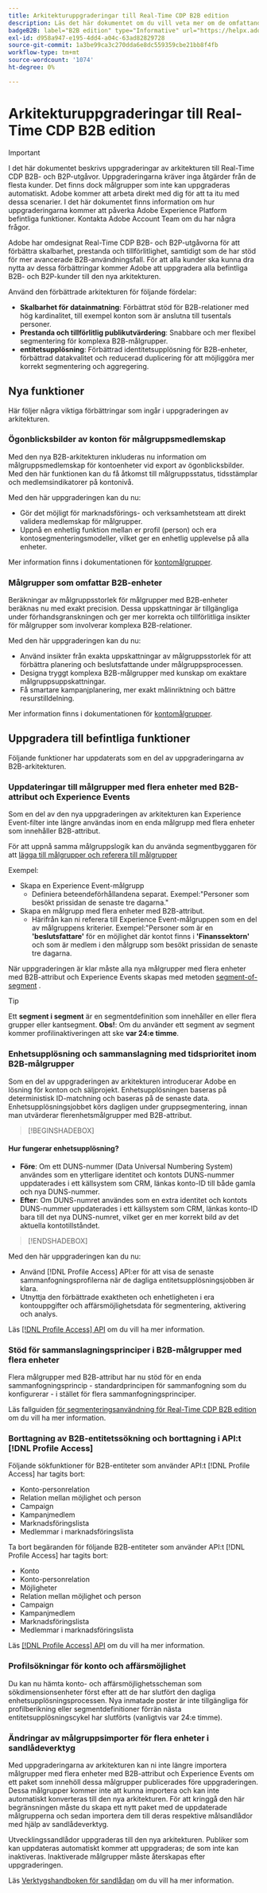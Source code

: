 ```yaml
---
title: Arkitekturuppgraderingar till Real-Time CDP B2B edition
description: Läs det här dokumentet om du vill veta mer om de omfattande uppgraderingarna av arkitekturen till Real-Time CDP B2B edition.
badgeB2B: label="B2B edition" type="Informative" url="https://helpx.adobe.com/legal/product-descriptions/real-time-customer-data-platform-b2b-edition-prime-and-ultimate-packages.html newtab=true"
exl-id: d958a947-e195-4dd4-a04c-63ad82829728
source-git-commit: 1a3be99ca3c270dda6e8dc559359cbe21bb8f4fb
workflow-type: tm+mt
source-wordcount: '1074'
ht-degree: 0%

---
```


# Arkitekturuppgraderingar till Real-Time CDP B2B edition

>[!IMPORTANT]
>
>I det här dokumentet beskrivs uppgraderingar av arkitekturen till Real-Time CDP B2B- och B2P-utgåvor. Uppgraderingarna kräver inga åtgärder från de flesta kunder. Det finns dock målgrupper som inte kan uppgraderas automatiskt. Adobe kommer att arbeta direkt med dig för att ta itu med dessa scenarier. I det här dokumentet finns information om hur uppgraderingarna kommer att påverka Adobe Experience Platform befintliga funktioner. Kontakta Adobe Account Team om du har några frågor.

Adobe har omdesignat Real-Time CDP B2B- och B2P-utgåvorna för att förbättra skalbarhet, prestanda och tillförlitlighet, samtidigt som de har stöd för mer avancerade B2B-användningsfall. För att alla kunder ska kunna dra nytta av dessa förbättringar kommer Adobe att uppgradera alla befintliga B2B- och B2P-kunder till den nya arkitekturen.

Använd den förbättrade arkitekturen för följande fördelar:

* **Skalbarhet för datainmatning**: Förbättrat stöd för B2B-relationer med hög kardinalitet, till exempel konton som är anslutna till tusentals personer.
* **Prestanda och tillförlitlig publikutvärdering**: Snabbare och mer flexibel segmentering för komplexa B2B-målgrupper.
* **entitetsupplösning**: Förbättrad identitetsupplösning för B2B-enheter, förbättrad datakvalitet och reducerad duplicering för att möjliggöra mer korrekt segmentering och aggregering.

## Nya funktioner

Här följer några viktiga förbättringar som ingår i uppgraderingen av arkitekturen.

### Ögonblicksbilder av konton för målgruppsmedlemskap

Med den nya B2B-arkitekturen inkluderas nu information om målgruppsmedlemskap för kontoenheter vid export av ögonblicksbilder. Med den här funktionen kan du få åtkomst till målgruppsstatus, tidsstämplar och medlemsindikatorer på kontonivå.

Med den här uppgraderingen kan du nu:

* Gör det möjligt för marknadsförings- och verksamhetsteam att direkt validera medlemskap för målgrupper.
* Uppnå en enhetlig funktion mellan er profil (person) och era kontosegmenteringsmodeller, vilket ger en enhetlig upplevelse på alla enheter.

Mer information finns i dokumentationen för [kontomålgrupper](../segmentation/types/account-audiences.md).

### Målgrupper som omfattar B2B-enheter

Beräkningar av målgruppsstorlek för målgrupper med B2B-enheter beräknas nu med exakt precision. Dessa uppskattningar är tillgängliga under förhandsgranskningen och ger mer korrekta och tillförlitliga insikter för målgrupper som involverar komplexa B2B-relationer.

Med den här uppgraderingen kan du nu:

* Använd insikter från exakta uppskattningar av målgruppsstorlek för att förbättra planering och beslutsfattande under målgruppsprocessen.
* Designa tryggt komplexa B2B-målgrupper med kunskap om exaktare målgruppsuppskattningar.
* Få smartare kampanjplanering, mer exakt målinriktning och bättre resurstilldelning.

Mer information finns i dokumentationen för [kontomålgrupper](../segmentation/types/account-audiences.md).

## Uppgradera till befintliga funktioner

Följande funktioner har uppdaterats som en del av uppgraderingarna av B2B-arkitekturen.

### Uppdateringar till målgrupper med flera enheter med B2B-attribut och Experience Events

Som en del av den nya uppgraderingen av arkitekturen kan Experience Event-filter inte längre användas inom en enda målgrupp med flera enheter som innehåller B2B-attribut.

För att uppnå samma målgruppslogik kan du använda segmentbyggaren för att [lägga till målgrupper och referera till målgrupper](../segmentation/ui/segment-builder.md#adding-audiences)

Exempel:

* Skapa en Experience Event-målgrupp
   * Definiera beteendeförhållandena separat. Exempel:&quot;Personer som besökt prissidan de senaste tre dagarna.&quot;
* Skapa en målgrupp med flera enheter med B2B-attribut.
   * Härifrån kan ni referera till Experience Event-målgruppen som en del av målgruppens kriterier. Exempel:&quot;Personer som är en **&#39;beslutsfattare&#39;** för en möjlighet där kontot finns i **&#39;Finanssektorn&#39;** och som är medlem i den målgrupp som besökt prissidan de senaste tre dagarna.

När uppgraderingen är klar måste alla nya målgrupper med flera enheter med B2B-attribut och Experience Events skapas med metoden [segment-of-segment](../segmentation/methods/edge-segmentation.md#edge-segmentation-query-types) .

>[!TIP]
>
>Ett **segment i segment** är en segmentdefinition som innehåller en eller flera grupper eller kantsegment. **Obs!**: Om du använder ett segment av segment kommer profilinaktiveringen att ske **var 24:e timme**.

### Enhetsupplösning och sammanslagning med tidsprioritet inom B2B-målgrupper

Som en del av uppgraderingen av arkitekturen introducerar Adobe en lösning för konton och säljprojekt. Enhetsupplösningen baseras på deterministisk ID-matchning och baseras på de senaste data. Enhetsupplösningsjobbet körs dagligen under gruppsegmentering, innan man utvärderar flerenhetsmålgrupper med B2B-attribut.

>[!BEGINSHADEBOX]

#### Hur fungerar enhetsupplösning?

* **Före**: Om ett DUNS-nummer (Data Universal Numbering System) användes som en ytterligare identitet och kontots DUNS-nummer uppdaterades i ett källsystem som CRM, länkas konto-ID till både gamla och nya DUNS-nummer.
* **Efter**: Om DUNS-numret användes som en extra identitet och kontots DUNS-nummer uppdaterades i ett källsystem som CRM, länkas konto-ID bara till det nya DUNS-numret, vilket ger en mer korrekt bild av det aktuella kontotillståndet.

>[!ENDSHADEBOX]

Med den här uppgraderingen kan du nu:

* Använd [!DNL Profile Access] API:er för att visa de senaste sammanfogningsprofilerna när de dagliga entitetsupplösningsjobben är klara.
* Utnyttja den förbättrade exaktheten och enhetligheten i era kontouppgifter och affärsmöjlighetsdata för segmentering, aktivering och analys.

Läs [[!DNL Profile Access] API](../profile/api/entities.md) om du vill ha mer information.

### Stöd för sammanslagningsprinciper i B2B-målgrupper med flera enheter

Flera målgrupper med B2B-attribut har nu stöd för en enda sammanfogningsprincip - standardprincipen för sammanfogning som du konfigurerar - i stället för flera sammanfogningsprinciper.

Läs fallguiden [för segmenteringsanvändning för Real-Time CDP B2B edition](./segmentation/b2b.md) om du vill ha mer information.

### Borttagning av B2B-entitetssökning och borttagning i API:t [!DNL Profile Access]

Följande sökfunktioner för B2B-entiteter som använder API:t [!DNL Profile Access] har tagits bort:

* Konto-personrelation
* Relation mellan möjlighet och person
* Campaign
* Kampanjmedlem
* Marknadsföringslista
* Medlemmar i marknadsföringslista

Ta bort begäranden för följande B2B-entiteter som använder API:t [!DNL Profile Access] har tagits bort:

* Konto
* Konto-personrelation
* Möjligheter
* Relation mellan möjlighet och person
* Campaign
* Kampanjmedlem
* Marknadsföringslista
* Medlemmar i marknadsföringslista

Läs [[!DNL Profile Access] API](../profile/api/entities.md) om du vill ha mer information.

### Profilsökningar för konto och affärsmöjlighet

Du kan nu hämta konto- och affärsmöjlighetsscheman som sökdimensionsenheter först efter att de har slutfört den dagliga enhetsupplösningsprocessen. Nya inmatade poster är inte tillgängliga för profilberikning eller segmentdefinitioner förrän nästa entitetsupplösningscykel har slutförts (vanligtvis var 24:e timme).

<!-- ### Deprecation of audience creation via API for B2B entities

Creation of audiences using B2B entities via API is being deprecated. The list of affected B2B entities include:

* Account
* Opportunity
* Account-Person Relation
* Opportunity-Person Relation
* Campaign
* Campaign Member
* Marketing List
* Marketing List Member

Read the [segment definitions endpoint API guide](../segmentation/api/segment-definitions.md) for more information. -->

### Ändringar av målgruppsimporter för flera enheter i sandlådeverktyg

Med uppgraderingarna av arkitekturen kan ni inte längre importera målgrupper med flera enheter med B2B-attribut och Experience Events om ett paket som innehöll dessa målgrupper publicerades före uppgraderingen. Dessa målgrupper kommer inte att kunna importera och kan inte automatiskt konverteras till den nya arkitekturen. För att kringgå den här begränsningen måste du skapa ett nytt paket med de uppdaterade målgrupperna och sedan importera dem till deras respektive målsandlådor med hjälp av sandlådeverktyg.

Utvecklingssandlådor uppgraderas till den nya arkitekturen. Publiker som kan uppdateras automatiskt kommer att uppgraderas; de som inte kan inaktiveras. Inaktiverade målgrupper måste återskapas efter uppgraderingen.

Läs [Verktygshandboken för sandlådan](../sandboxes/ui/sandbox-tooling.md) om du vill ha mer information.
